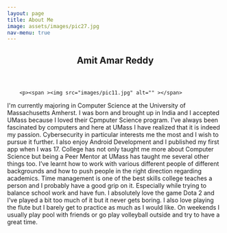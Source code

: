 ```yaml
---
layout: page
title: About Me
image: assets/images/pic27.jpg
nav-menu: true
---
```


<!-- Main -->
<div id="main" class="alt">

<!-- One -->
<section id="one">
	<div class="inner">
		<header class="major">
			<h1>Amit Amar Reddy</h1>
		</header>
		
		<p><span ><img src="images/pic11.jpg" alt="" ></span>

I'm currently majoring in Computer Science at the University of Massachusetts Amherst. I was born and brought up in India and I accepted UMass because I loved their Cpmputer Science program. I’ve always been fascinated by computers and here at UMass I have realized that it is indeed my passion. Cybersecurity in particular interests me the most and I wish to pursue it further. I  also enjoy Android Development and I published my first app when I was 17. College has not only taught me more about Computer Science but being a Peer Mentor at UMass has taught me several other things too. I’ve learnt how to work with various different people of different backgrounds and how to push people in the right direction regarding academics. Time management is one of the best skills college teaches a person and I probably have a good grip on it. Especially while trying to balance school work and have fun. I absolutely love the game Dota 2 and I’ve played a bit too much of it but it never gets boring. I also love playing the flute but I barely get to practice as much as I would like. On weekends I usually play pool with friends or go play volleyball outside and try to have a great time.


</div>
</section>

</div>
